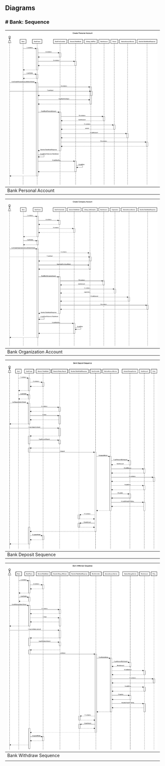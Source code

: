 
##  Diagrams

### # Bank: Sequence
| <a target="_blank" href="#">![FINCO](./seq/CreatePersonalAccountSeq.png)</a> |
|--------------------------------------------------------------------------------|
| Bank Personal Account                                                   |


| <a target="_blank" href="#">![FINCO](./seq/CreateCompanyAccountSeq.png)</a> |
|--------------------------------------------------------------------------------|
| Bank Organization Account                                                      |

| <a target="_blank" href="#">![FINCO](./seq/BankDepositSeq.png)</a> |
|------------------------------------------------------------------|
| Bank Deposit Sequence                                            |


| <a target="_blank" href="#">![FINCO](./seq/BankWithdrawSeq.png)</a> |
|---------------------------------------------------------------------|
| Bank Withdraw Sequence                                              |
                                      |
